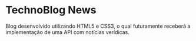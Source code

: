 <h1>TechnoBlog News</h1>
<p>Blog desenvolvido utilizando HTML5 e CSS3, o qual futuramente receberá a implementação de uma API com notícias verídicas.</p>
